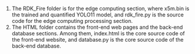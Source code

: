 1. The RDK_Fire folder is for the edge computing section, where x5m.bin is the trained and quantified YOLO11 model, and rdk_fire.py is the source code for the edge computing processing section. 
2. The HTML folder contains the front-end web pages and the back-end database sections. Among them, index.html is the core source code of the front-end website, and database.py is the core source code of the back-end database.
